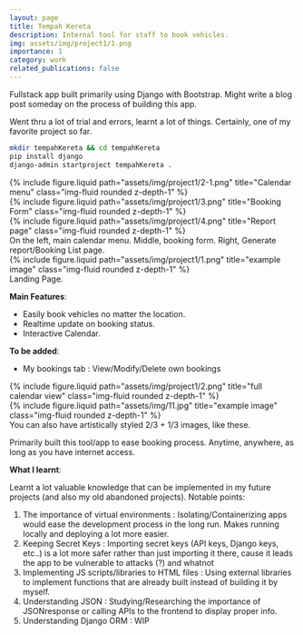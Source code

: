 ```yaml
---
layout: page
title: Tempah Kereta
description: Internal tool for staff to book vehicles.
img: assets/img/project1/1.png
importance: 1
category: work
related_publications: false
---
```


Fullstack app built primarily using Django with Bootstrap.
Might write a blog post someday on the process of building this app.

Went thru a lot of trial and errors, learnt a lot of things. Certainly, one of my favorite project so far.

```bash
mkdir tempahKereta && cd tempahKereta    
pip install django 
django-admin startproject tempahKereta .
```

<div class="row">
    <div class="col-sm mt-3 mt-md-0">
        {% include figure.liquid path="assets/img/project1/2-1.png" title="Calendar menu" class="img-fluid rounded z-depth-1" %}
    </div>
    <div class="col-sm mt-3 mt-md-0">
        {% include figure.liquid path="assets/img/project1/3.png" title="Booking Form" class="img-fluid rounded z-depth-1" %}
    </div>
    <div class="col-sm mt-3 mt-md-0">
        {% include figure.liquid path="assets/img/project1/4.png" title="Report page" class="img-fluid rounded z-depth-1" %}
    </div>
</div>
<div class="caption">
    On the left, main calendar menu. Middle, booking form. Right, Generate report/Booking List page.
</div>
<div class="row">
    <div class="col-sm mt-3 mt-md-0">
        {% include figure.liquid path="assets/img/project1/1.png" title="example image" class="img-fluid rounded z-depth-1" %}
    </div>
</div>
<div class="caption">
    Landing Page.
</div>

**Main Features**:
- Easily book vehicles no matter the location.
- Realtime update on booking status.
- Interactive Calendar.

**To be added**:
- My bookings tab : View/Modify/Delete own bookings 

<div class="row justify-content-sm-center">
    <div class="col-sm-8 mt-3 mt-md-0">
        {% include figure.liquid path="assets/img/project1/2.png" title="full calendar view" class="img-fluid rounded z-depth-1" %}
    </div>
    <div class="col-sm-4 mt-3 mt-md-0">
        {% include figure.liquid path="assets/img/11.jpg" title="example image" class="img-fluid rounded z-depth-1" %}
    </div>
</div>
<div class="caption">
    You can also have artistically styled 2/3 + 1/3 images, like these.
</div>

Primarily built this tool/app to ease booking process. Anytime, anywhere, as long as you have internet access.


**What I learnt**:

Learnt a lot valuable knowledge that can be implemented in my future projects (and also my old abandoned projects).
Notable points:
1. The importance of virtual environments : Isolating/Containerizing apps would ease the development process in the long run. Makes running locally and deploying a lot more easier.
2. Keeping Secret Keys : Importing secret keys (API keys, Django keys, etc..) is a lot more safer rather than just importing it there, cause it leads the app to be vulnerable to attacks (?) and whatnot
3. Implementing JS scripts/libraries to HTML files : Using external libraries to implement functions that are already built instead of building it by myself.
4. Understanding JSON : Studying/Researching the importance of JSONresponse or calling APIs to the frontend to display proper info.
5. Understanding Django ORM : WIP